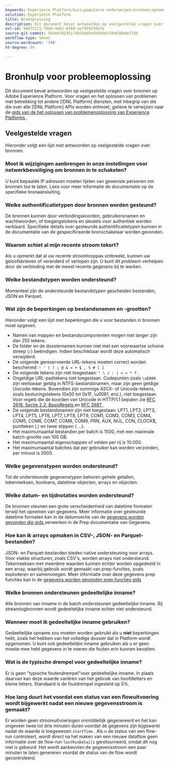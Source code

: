 ```yaml
---
keywords: Experience Platform;huis;populaire onderwerpen;bronnen;opname;het oplossen van problemen;bronnen het oplossen van problemen;bronnen faq;faq;bron schakelaars;bron schakelaar;bron schakelaars komt voor;bron schakelaars het oplossen van problemen; bron schakelaars;
solution: Experience Platform
title: Bronoplossing
description: Dit document bevat antwoorden op veelgestelde vragen over bronnen op Adobe Experience Platform.
exl-id: 94875121-7d4d-4eb2-8760-aa795933dd7e
source-git-commit: 583eb70235174825dd542b95463784638bdef235
workflow-type: tm+mt
source-wordcount: '748'
ht-degree: 0%

---
```


# Bronhulp voor probleemoplossing

Dit document bevat antwoorden op veelgestelde vragen over bronnen op Adobe Experience Platform. Voor vragen en het oplossen van problemen met betrekking tot andere [!DNL Platform] diensten, met inbegrip van die die over alle [!DNL Platform] APIs worden ontmoet, gelieve te verwijzen naar de [ gids van de het oplossen van problemenoplossing van Experience Platforms ](../landing/troubleshooting.md).

## Veelgestelde vragen

Hieronder volgt een lijst met antwoorden op veelgestelde vragen over bronnen.

### Moet ik wijzigingen aanbrengen in onze instellingen voor netwerkbeveiliging om bronnen in te schakelen?

U kunt bepaalde IP adressen moeten lijsten van gewenste personen om bronnen toe te laten. Lees voor meer informatie de documentatie op de specifieke bronaansluiting.

### Welke authentificatietypen door bronnen worden gesteund?

De bronnen kunnen door verbindingskoorden, gebruikersnamen en wachtwoorden, of toegangstokens en sleutels voor authentiek worden verklaard. Specifieke details over gesteunde authentificatietypen kunnen in de documentatie van de gespecificeerde bronschakelaar worden gevonden.

### Waarom schiet al mijn recente stroom tekort?

Als u opmerkt dat al uw recente stroomlooppas ontbreekt, kunnen uw geloofsbrieven of veranderd of verlopen zijn. U kunt dit probleem verhelpen door de verbinding met de meest recente gegevens bij te werken.

### Welke bestandstypen worden ondersteund?

Momenteel zijn de ondersteunde bestandstypen gescheiden bestanden, JSON en Parquet.

### Wat zijn de beperkingen op bestandsnamen en -grootten?

Hieronder volgt een lijst met beperkingen die u voor bestanden in bronnen moet opgeven.

- Namen van mappen en bestandscomponenten mogen niet langer zijn dan 255 tekens.
- De folder en de dossiernamen kunnen niet met een voorwaartse schuine streep (`/`) beëindigen. Indien beschikbaar wordt deze automatisch verwijderd.
- De volgende gereserveerde URL-tekens moeten correct worden beschermd: `! ' ( ) ; @ & = + $ , % # [ ]`
- De volgende tekens zijn niet toegestaan: `" \ / : | < > * ?` .
- Ongeldige URL-padtekens niet toegestaan. Codepunten zoals `\uE000` zijn weliswaar geldig in NTFS-bestandsnamen, maar zijn geen geldige Unicode-tekens. Bovendien zijn sommige ASCII- of Unicode-tekens, zoals besturingstekens (0x00 tot 0x1F, \u0081, enz.), niet toegestaan. Voor regels die de koorden van Unicode in HTTP/1.1 bepalen zie [ RFC 2616, Sectie 2.2: BasisRegels ](https://www.ietf.org/rfc/rfc2616.txt) en [ RFC 3987 ](https://www.ietf.org/rfc/rfc3987.txt).
- De volgende bestandsnamen zijn niet toegestaan: LPT1, LPT2, LPT3, LPT4, LPT5, LPT6, LPT7, LPT8, LPT9, COM1, COM2, COM3, COM4, COM5, COM6, COM7, COM8, COM9, PRN, AUX, NUL, CON, CLOCK$, puntteken (.) en twee stippen ( ...).
- Het maximumaantal bestanden per batch is 1500, met een maximale batch-grootte van 100 GB.
- Het maximumaantal eigenschappen of velden per rij is 10.000.
- Het maximumaantal batches dat per gebruiker kan worden verzonden, per minuut is 2000.

### Welke gegevenstypen worden ondersteund?

Tot de ondersteunde gegevenstypen behoren gehele getallen, tekenreeksen, booleans, datetime-objecten, arrays en objecten.

### Welke datum- en tijdnotaties worden ondersteund?

De bronnen steunen een grote verscheidenheid van datetime formaten terwijl het opnemen van gegevens. Meer informatie over gesteunde datetime formaten kan in de datumsectie van de [ gegevens worden gevonden die gids ](../data-prep/data-handling.md#dates) verwerken in de Prep documentatie van Gegevens.

### Hoe kan ik arrays opmaken in CSV-, JSON- en Parquet-bestanden?

JSON- en Parquet-bestanden bieden native ondersteuning voor arrays. Voor vlakke structuren, zoals CSV&#39;s, worden arrays niet ondersteund. Tekenreeksen met meerdere waarden kunnen echter worden opgedeeld in een array, waarbij gebruik wordt gemaakt van prep-functies, zoals exploderen en samenvoegen. Meer informatie over deze gegevens prep functies kan in de [ gegevens worden gevonden prep functies gids ](../data-prep/functions.md#string)

### Welke bronnen ondersteunen gedeeltelijke inname?

Alle bronnen van inname in de batch ondersteunen gedeeltelijke inname. Bij streamingbronnen wordt gedeeltelijke inname echter niet ondersteund.

### Wanneer moet ik gedeeltelijke inname gebruiken?

Gedeeltelijke opname zou moeten worden gebruikt als u **niet** beperkingen hebt, zoals het hebben van het volledige dossier dat in Platform wordt opgenomen. U kunt ook gedeeltelijke inname gebruiken als u er geen moeite mee hebt gegevens in te voeren die fouten erin kunnen bevatten.

### Wat is de typische drempel voor gedeeltelijke inname?

Er is geen &quot;typische foutendrempel&quot;voor gedeeltelijke inname. In plaats daarvan kan deze waarde variëren van het gebruik van hoofdletters en kleine letters. Standaard is de foutdrempel ingesteld op 5%.

### Hoe lang duurt het voordat een status van een flowuitvoering wordt bijgewerkt nadat een nieuwe gegevensstroom is gemaakt?

Er worden geen stroomuitvoeringen onmiddellijk gegenereerd en het kan ongeveer twee tot drie minuten duren voordat de gegevens zijn bijgewerkt nadat de waarde is toegewezen `startTime` . Als u de status van een flow-run controleert, wordt direct na het maken van een nieuwe dataflow geen informatie over de flow-run `lastRunDetails` geretourneerd, omdat dit nog niet is gebeurd. Het wordt aanbevolen de gegevensstroom een paar minuten te laten genereren voordat de status van de flow wordt gecontroleerd.